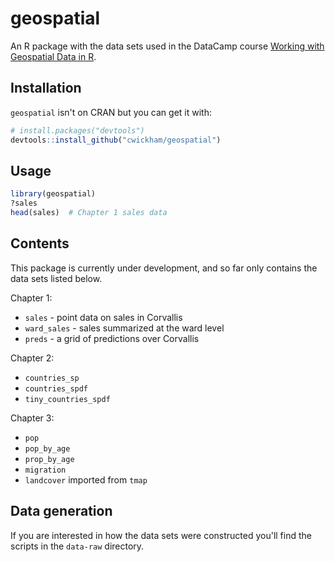 # geospatial

An R package with the data sets used in the DataCamp course [Working with Geospatial Data in R](https://www.datacamp.com/courses/working-with-geospatial-data-in-r).

## Installation

`geospatial` isn't on CRAN but you can get it with:

```R
# install.packages("devtools")
devtools::install_github("cwickham/geospatial")
```

## Usage

```R
library(geospatial)
?sales
head(sales)  # Chapter 1 sales data
```

## Contents

This package is currently under development, and so far only contains the data
sets listed below.

Chapter 1:

* `sales` - point data on sales in Corvallis
* `ward_sales` - sales summarized at the ward level
* `preds` - a grid of predictions over Corvallis

Chapter 2:

* `countries_sp`
* `countries_spdf`
* `tiny_countries_spdf`

Chapter 3:

* `pop`
* `pop_by_age`
* `prop_by_age`
* `migration`
* `landcover` imported from `tmap`

## Data generation

If you are interested in how the data sets were constructed you'll find the
scripts in the `data-raw` directory.
